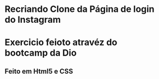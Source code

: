 # Recriando Clone da Página de login do Instagram 
# Exercicio feioto atravéz do bootcamp da Dio

## Feito em Html5 e CSS


